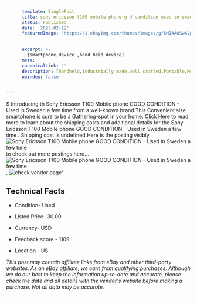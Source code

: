 ```yaml
---
      template: SinglePost
      title: sony ericsson t100 mobile phone g d condition used in sweden a few time 
      status: Published
      date: '2023-02-12'
      featuredImage: 'https://i.ebayimg.com/thumbs/images/g/6MIAAOSwAVpi4Bmd/s-l225.jpg'
       

      excerpt: >-
        [smartphone,device ,hand held device]
      meta:
      canonicalLink: ''
      description: [handheld,industrially made,well crafted,Portable,Mobile,Compact,Convenient,Lightweight,Maneuverable,Man-portable,Miniature,Carriable,Hand-held,Light,Holdable,Transportable,Mobile device,Pocket-sized,On-the-go,Wireless,Cordless,Compact size,Convenient size, smartphone,device ,hand held device]
      noindex: false
      

---
```

$
      Introducing th Sony Ericsson T100 Mobile phone GΟΟD CONDITION - Used in Sweden a few time  from a well-known brand.This Convenient size smartphone is sure to be a Gathering-spot in your home. [Click Here](https://www.ebay.com/itm/295113033683?hash=item44b61b87d3%3Ag%3A6MIAAOSwAVpi4Bmd&mkevt=1&mkcid=1&mkrid=711-53200-19255-0&campid=%253CePNCampaignId%253E&customid=%253CreferenceId%253E&toolid=10049) to read more to learn about the shipping costs and additional details for the Sony Ericsson T100 Mobile phone GΟΟD CONDITION - Used in Sweden a few time . Shipping cost is undefined.Here is the posting visibly ![Sony Ericsson T100 Mobile phone GΟΟD CONDITION - Used in Sweden a few time ](https://i.ebayimg.com/thumbs/images/g/6MIAAOSwAVpi4Bmd/s-l225.jpg) to check out more postings here... ![Sony Ericsson T100 Mobile phone GΟΟD CONDITION - Used in Sweden a few time ](https://i.ebayimg.com/images/g/6MIAAOSwAVpi4Bmd/s-l640.jpg), ![check vendor page](https://origin-galleryplus.ebayimg.com/ws/web/295113033683_2_0_1/225x225.jpg,https://origin-galleryplus.ebayimg.com/ws/web/295113033683_3_0_1/225x225.jpg,https://origin-galleryplus.ebayimg.com/ws/web/295113033683_4_0_1/225x225.jpg,https://origin-galleryplus.ebayimg.com/ws/web/295113033683_5_0_1/225x225.jpg,https://origin-galleryplus.ebayimg.com/ws/web/295113033683_6_0_1/225x225.jpg,https://origin-galleryplus.ebayimg.com/ws/web/295113033683_7_0_1/225x225.jpg,https://origin-galleryplus.ebayimg.com/ws/web/295113033683_8_0_1/225x225.jpg,https://origin-galleryplus.ebayimg.com/ws/web/295113033683_9_0_1/225x225.jpg)'

      

 ## Technical Facts 



     
      

 - Condition- Used 


      

 - Listed Price- 30.00 


      

 - Currency- USD 


      

 - Feedback score - 1109 


      

 - Location - US 


      
      

 *_This post may contain affiliate links from eBay and other third-party websites. As an eBay affiliate, we earn from qualifying purchases. Although we do our best to keep the information up-to-date and accurate, please check the date and all details with the vendor's website before making a purchase. Not all data may be accurate._*




      -
